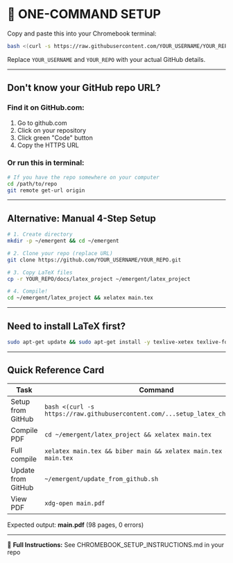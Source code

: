 # 🚀 ONE-COMMAND SETUP

Copy and paste this into your Chromebook terminal:

```bash
bash <(curl -s https://raw.githubusercontent.com/YOUR_USERNAME/YOUR_REPO/main/setup_latex_chromebook.sh)
```

Replace `YOUR_USERNAME` and `YOUR_REPO` with your actual GitHub details.

---

## Don't know your GitHub repo URL?

### Find it on GitHub.com:
1. Go to github.com
2. Click on your repository
3. Click green "Code" button
4. Copy the HTTPS URL

### Or run this in terminal:
```bash
# If you have the repo somewhere on your computer
cd /path/to/repo
git remote get-url origin
```

---

## Alternative: Manual 4-Step Setup

```bash
# 1. Create directory
mkdir -p ~/emergent && cd ~/emergent

# 2. Clone your repo (replace URL)
git clone https://github.com/YOUR_USERNAME/YOUR_REPO.git

# 3. Copy LaTeX files
cp -r YOUR_REPO/docs/latex_project ~/emergent/latex_project

# 4. Compile!
cd ~/emergent/latex_project && xelatex main.tex
```

---

## Need to install LaTeX first?

```bash
sudo apt-get update && sudo apt-get install -y texlive-xetex texlive-fonts-extra texlive-latex-extra texlive-science biber fonts-inter
```

---

## Quick Reference Card

| Task | Command |
|------|---------|
| Setup from GitHub | `bash <(curl -s https://raw.githubusercontent.com/...setup_latex_chromebook.sh)` |
| Compile PDF | `cd ~/emergent/latex_project && xelatex main.tex` |
| Full compile | `xelatex main.tex && biber main && xelatex main.tex && xelatex main.tex` |
| Update from GitHub | `~/emergent/update_from_github.sh` |
| View PDF | `xdg-open main.pdf` |

Expected output: **main.pdf** (98 pages, 0 errors)

---

📖 **Full Instructions:** See CHROMEBOOK_SETUP_INSTRUCTIONS.md in your repo
